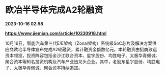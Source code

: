 # 欧冶半导体完成A2轮融资

**2023-10-16 02:58**

**https://www.jiemian.com/article/10230918.html**

10月16日，智能汽车第三代E/E架构（Zonal架构）系统级SoC芯片及解决方案供应商欧冶半导体宣布完成A2轮融资，累计融资金额数亿元。本轮融资由招商致远资本领投，投资阵容包括金沙江联合资本、星宇股份、均胜电子、太极华青佩诚、聚合资本等知名投资机构及汽车产业链龙头企业。其中，老股东星宇股份、均胜电子、太极华青佩诚、聚合资本持续追加。